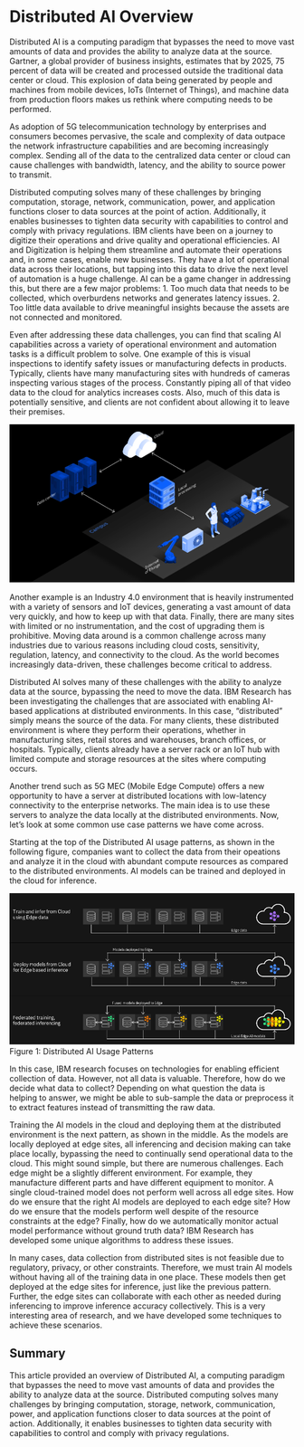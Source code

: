 # Distributed AI Overview

Distributed AI is a computing paradigm that bypasses the need to move vast amounts of data and provides the ability to analyze data at the source. Gartner, a global provider of business insights, estimates that by 2025, 75 percent of data will be created and processed outside the traditional data center or cloud. This explosion of data being generated by people and machines from mobile devices, IoTs (Internet of Things), and machine data from production floors makes us rethink where computing needs to be performed.

As adoption of 5G telecommunication technology by enterprises and consumers becomes pervasive, the scale and complexity of data outpace the network infrastructure capabilities and are becoming increasingly complex. Sending all of the data to the centralized data center or cloud can cause challenges with bandwidth, latency, and the ability to source power to transmit.

Distributed computing solves many of these challenges by bringing computation, storage, network, communication, power, and application functions closer to data sources at the point of action. Additionally, it enables businesses to tighten data security with capabilities to control and comply with privacy regulations.
IBM clients have been on a journey to digitize their operations and drive quality and operational efficiencies. AI and Digitization is helping them streamline and automate their operations and, in some cases, enable new businesses. They have a lot of operational data across their locations, but tapping into this data to drive the next level of automation is a huge challenge. AI can be a game changer in addressing this, but there are a few major problems: 
    1.	Too much data that needs to be collected, which overburdens networks and generates latency issues.
    2.	Too little data available to drive meaningful insights because the assets are not connected and monitored.

Even after addressing these data challenges, you can find that scaling AI capabilities across a variety of operational environment and automation tasks is a difficult problem to solve. One example of this is visual inspections to identify safety issues or manufacturing defects in products. Typically, clients have many manufacturing sites with hundreds of cameras inspecting various stages of the process. Constantly piping all of that video data to the cloud for analytics increases costs. Also, much of this data is potentially sensitive, and clients are not confident about allowing it to leave their premises.

![alt text](https://github.com/IBM/edge-ai-apis/blob/master/Images/EdgeComputing.png)

Another example is an Industry 4.0 environment that is heavily instrumented with a variety of sensors and IoT devices, generating a vast amount of data very quickly, and how to keep up with that data. Finally, there are many sites with limited or no instrumentation, and the cost of upgrading them is prohibitive.
Moving data around is a common challenge across many industries due to various reasons including cloud costs, sensitivity, regulation, latency, and connectivity to the cloud. As the world becomes increasingly data-driven, these challenges become critical to address.

Distributed AI solves many of these challenges with the ability to analyze data at the source, bypassing the need to move the data. IBM Research has been investigating the challenges that are associated with enabling AI-based applications at distributed environments. In this case, “distributed” simply means the source of the data. For many clients, these distributed environment is where they perform their operations, whether in manufacturing sites, retail stores and warehouses, branch offices, or hospitals. Typically, clients already have a server rack or an IoT hub with limited compute and storage resources at the sites where computing occurs.

Another trend such as 5G MEC (Mobile Edge Compute) offers a new opportunity to have a server at distributed locations with low-latency connectivity to the enterprise networks. The main idea is to use these servers to analyze the data locally at the distributed environments.
Now, let’s look at some common use case patterns we have come across.

Starting at the top of the Distributed AI usage patterns, as shown in the following figure, companies want to collect the data from their opeations and analyze it in the cloud with abundant compute resources as compared to the distributed environments. AI models can be trained and deployed in the cloud for inference.

![alt text](https://github.com/IBM/edge-ai-apis/blob/master/Images/EdgeAI_Usage_Patterns.png)
 Figure 1: Distributed AI Usage Patterns

In this case, IBM research focuses on technologies for enabling efficient collection of data. However, not all data is valuable. Therefore, how do we decide what data to collect? Depending on what question the data is helping to answer, we might be able to sub-sample the data or preprocess it to extract features instead of transmitting the raw data.

Training the AI models in the cloud and deploying them at the distributed environment is the next pattern, as shown in the middle. As the models are locally deployed at edge sites, all inferencing and decision making can take place locally, bypassing the need to continually send operational data to the cloud. This might sound simple, but there are numerous challenges. Each edge might be a slightly different environment. For example, they manufacture different parts and have different equipment to monitor. A single cloud-trained model does not perform well across all edge sites. How do we ensure that the right AI models are deployed to each edge site? How do we ensure that the models perform well despite of the resource constraints at the edge? Finally, how do we automatically monitor actual model performance without ground truth data? IBM Research has developed some unique algorithms to address these issues.

In many cases, data collection from distributed sites is not feasible due to regulatory, privacy, or other constraints. Therefore, we must train AI models without having all of the training data in one place. These models then get deployed at the edge sites for inference, just like the previous pattern. Further, the edge sites can collaborate with each other as needed during inferencing to improve inference accuracy collectively. This is a very interesting area of research, and we have developed some techniques to achieve these scenarios.

## Summary
This article provided an overview of Distributed AI, a computing paradigm that bypasses the need to move vast amounts of data and provides the ability to analyze data at the source. Distributed computing solves many challenges by bringing computation, storage, network, communication, power, and application functions closer to data sources at the point of action. Additionally, it enables businesses to tighten data security with capabilities to control and comply with privacy regulations.



